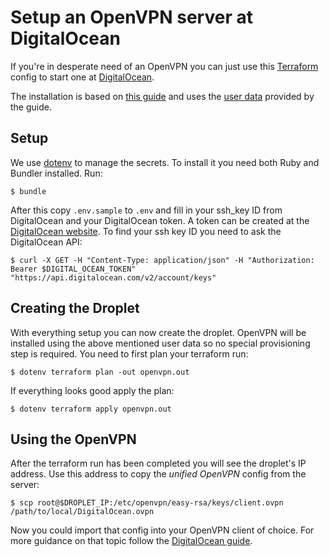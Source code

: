 # Setup an OpenVPN server at DigitalOcean

If you're in desperate need of an OpenVPN you can just use this [Terraform](http://terraform.io) config to start one at [DigitalOcean](https://www.digitalocean.com).

The installation is based on [this guide](https://www.digitalocean.com/community/tutorials/how-to-set-up-an-openvpn-server-on-ubuntu-14-04) and uses the [user data](https://github.com/digitalocean/do_user_scripts/blob/master/Ubuntu-14.04/network/open-vpn.yml) provided by the guide.

## Setup

We use [dotenv](https://github.com/bkeepers/dotenv) to manage the secrets. To install it you need both Ruby and Bundler installed. Run:

```
$ bundle
```

After this copy `.env.sample` to `.env` and fill in your ssh_key ID from DigitalOcean and your DigitalOcean token. A token can be created at the [DigitalOcean website](https://cloud.digitalocean.com/settings/applications#access-tokens). To find your ssh key ID you need to ask the DigitalOcean API:

```
$ curl -X GET -H "Content-Type: application/json" -H "Authorization: Bearer $DIGITAL_OCEAN_TOKEN" "https://api.digitalocean.com/v2/account/keys"
```

## Creating the Droplet

With everything setup you can now create the droplet. OpenVPN will be installed using the above mentioned user data so no special provisioning step is required. You need to first plan your terraform run:

```
$ dotenv terraform plan -out openvpn.out
```

If everything looks good apply the plan:

```
$ dotenv terraform apply openvpn.out
```

## Using the OpenVPN

After the terraform run has been completed you will see the droplet's IP address. Use this address to copy the _unified OpenVPN_ config from the server:

```
$ scp root@$DROPLET_IP:/etc/openvpn/easy-rsa/keys/client.ovpn /path/to/local/DigitalOcean.ovpn
```

Now you could import that config into your OpenVPN client of choice. For more guidance on that topic follow the [DigitalOcean guide](https://www.digitalocean.com/community/tutorials/how-to-set-up-an-openvpn-server-on-ubuntu-14-04#step-5-installing-the-client-profile).
